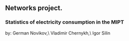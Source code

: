 ## Networks project.

### Statistics of electricity consumption in the MIPT

by:
  German Novikov,\\
  Vladimir Chernykh,\\
  Igor Silin

